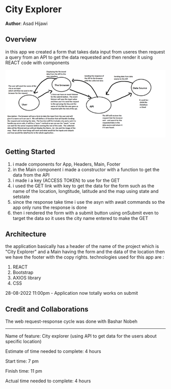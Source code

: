 # City Explorer

**Author**: Asad Hijawi

## Overview

in this app we created a form that takes data input from useres then request a query from an API to get the data requested and then render it using REACT code with components

![Request-Response Cycle](FLOW.png)

## Getting Started

1. i made components for App, Headers, Main, Footer
2. in the Main component i made a constructor with a function to get the data from the API
3. i made i a key (ACCESS TOKEN) to use for the GET 
4. i used the GET link with key to get the data for the form such as the name of the location, longtitude, latitude and the map using state and setstate
5. since the response take time i use the asyn with await commands so the app only runs the response is done 
6. then i rendered the form with a submit button using onSubmit even to target the data so it uses the city name entered to make the GET


## Architecture

the application basically has a header of the name of the project which is "City Explorer" and a Main having the form and the data of the location then we have the footer with the copy rights.
technologies used for this app are :
1. REACT
2. Bootstrap
3. AXIOS library 
4. CSS


 28-08-2022 11:00pm - Application now totally works on submit 

## Credit and Collaborations
The  web request-response cycle was done with Bashar Nobeh

***

Name of feature: City explorer (using API to get data for the users about specific location)

Estimate of time needed to complete: 4 hours

Start time: 7 pm

Finish time: 11 pm

Actual time needed to complete: 4 hours

